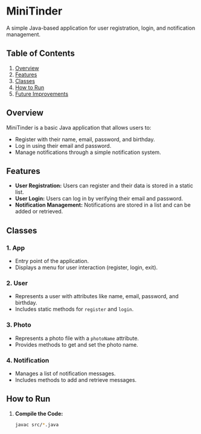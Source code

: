 # MiniTinder

A simple Java-based application for user registration, login, and notification management.

## Table of Contents
1. [Overview](#overview)
2. [Features](#features)
3. [Classes](#classes)
4. [How to Run](#how-to-run)
5. [Future Improvements](#future-improvements)

## Overview

MiniTinder is a basic Java application that allows users to:
- Register with their name, email, password, and birthday.
- Log in using their email and password.
- Manage notifications through a simple notification system.

## Features

- **User Registration:** Users can register and their data is stored in a static list.
- **User Login:** Users can log in by verifying their email and password.
- **Notification Management:** Notifications are stored in a list and can be added or retrieved.

## Classes

### 1. App
- Entry point of the application.
- Displays a menu for user interaction (register, login, exit).

### 2. User
- Represents a user with attributes like name, email, password, and birthday.
- Includes static methods for `register` and `login`.

### 3. Photo
- Represents a photo file with a `photoName` attribute.
- Provides methods to get and set the photo name.

### 4. Notification
- Manages a list of notification messages.
- Includes methods to add and retrieve messages.

## How to Run

1. **Compile the Code:**
   ```bash
   javac src/*.java
